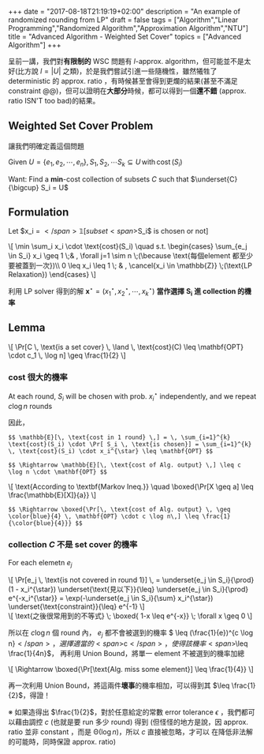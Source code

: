 +++
date =  "2017-08-18T21:19:19+02:00"
description = "An example of randomized rounding from LP"
draft = false
tags = ["Algorithm","Linear Programming","Randomized Algorithm","Approximation Algorithm","NTU"]
title =  "Advanced Algorithm - Weighted Set Cover"
topics = ["Advanced Algorithm"]
+++

呈前一講，我們對**有限制的** WSC 問題有 <span>$l$</span>-approx. algorithm，但可能並不是太好(比方說 <span>$l=|U|$</span> 之類)，於是我們嘗試引進一些隨機性，雖然犧牲了 deterministic 的 approx. ratio ，有時候甚至會得到更爛的結果(甚至不滿足 constraint @@)，但可以證明在**大部分**時候，都可以得到一個**還不錯** (approx. ratio ISN'T too bad)的結果。

<!--more-->

## Weighted Set Cover Problem

讓我們明確定義這個問題

Given <span>$U = \lbrace e_1,e_2,\cdots,e_n \rbrace, \, S_1,S_2,\cdots S_k \subseteq U \, \text{with} \, \text{cost}\,(S_i)$</span>

Want: Find a **min**-cost collection of subsets <span>$C$</span> such that <span>$\underset{C}{\bigcup} S_i = U$</span>

## Formulation

Let <span>$x_i = $</span>𝟙[subset <span>$S_i$</span> is chosen or not]

<div>
\[
\min \sum_i x_i \cdot \text{cost}(S_i) \quad s.t. \begin{cases}
 \sum_{e_j \in S_i} x_i \geq 1 \;& , \forall j=1 \sim n \;(\because \text{每個element 都至少要被蓋到一次})\\
0  \leq x_i \leq 1 \; & , \cancel{x_i \in \mathbb{Z}} \;(\text{LP Relaxation})
\end{cases}
\]
</div>

利用 LP solver 得到的解 <span>$\mathbf{x}^{\star} = (x_1^{\star},x_2^{\star},\cdots,x_k^{\star})$</span> **當作選擇** <span>$\mathbf{S_i}$</span> **進 collection 的機率**

## Lemma

<div>
\[
\Pr[C \, \text{is a set cover} \, \land \, \text{cost}(C) \leq \mathbf{OPT} \cdot c_1 \, \log n] \geq \frac{1}{2}
\]
</div>

### cost 很大的機率

At each round, <span>$S_i$</span> will be chosen with prob. <span>$x_i^{\star}$</span> independently, and we repeat <span>$c \log n$</span> rounds

因此，

``$$
\mathbb{E}[\, \text{cost in 1 round} \,] = \, \sum_{i=1}^{k} \text{cost}(S_i) \cdot \Pr[ S_i \, \text{is chosen}] = \sum_{i=1}^{k} \, \text{cost}(S_i) \cdot x_i^{\star} \leq \mathbf{OPT}
$$``

``$$
\Rightarrow \mathbb{E}[\, \text{cost of Alg. output} \,] \leq c \log n \cdot \mathbf{OPT}
$$``

<a name="markov_ineq">

<div font color="#777">
\[
\text{According to \textbf{Markov Ineq.}} \quad \boxed{\Pr[X \geq a] \leq \frac{\mathbb{E}[X]}{a}}
\]
</div>

</a>

``$$
\Rightarrow \boxed{\Pr[\, \text{cost of Alg. output} \, \geq \color{blue}{4} \, \mathbf{OPT} \cdot c \log n\,] \leq \frac{1}{\color{blue}{4}}}
$$``

### collection <span>$C$</span> 不是 set cover 的機率

For each elemetn <span>$e_j$</span>

<div>
\[
\Pr[e_j \, \text{is not covered in round 1}] \, = \underset{e_j \in S_i}{\prod}
(1 - x_i^{\star}) \underset{\text{見以下}}{\leq} \underset{e_j \in S_i}{\prod} e^{-x_i^{\star}} =
\exp(-\underset{e_j \in S_i}{\sum} x_i^{\star}) \underset{\text{constraint}}{\leq} e^{-1}
\]
</div>

<div>
\[
\text{之後很常用到的不等式} \; \boxed{ 1-x \leq e^{-x}} \; \forall x \geq 0
\]
</div>

所以在 <span>$c \log n$</span> 個 round 內， <span>$e_j$</span> 都不會被選到的機率 <span>$ \leq (\frac{1}{e})^{c \log n}$</span>，選擇適當的 <span>$c$</span> ，使得該機率 <span>$\leq \frac{1}{4n}$</span>，
再利用 Union Bound，將單一 element 不被選到的機率加總

<div>
\[
\Rightarrow \boxed{\Pr[\text{Alg. miss some element}] \leq \frac{1}{4}}
\]
</div>

再一次利用 Union Bound，將這兩件**壞事**的機率相加，可以得到其 <span>$\leq
\frac{1}{2}$</span>，得證！

※ 如果造得出 <span>$\frac{1}{2}$</span>，對於任意給定的常數 error tolerance
<span>$\epsilon$</span> ，我們都可以藉由調控 <span>$c$</span> (也就是要 run 多少
 round) 得到 (但怪怪的地方是說，因 approx. ratio 並非 constant ，而是
 <span>$\mathcal{\Theta}(\log n)$</span>，所以 <span>$c$</span> 直接被忽略，才可以
 在降低非法解的可能時，同時保證 approx. ratio)





